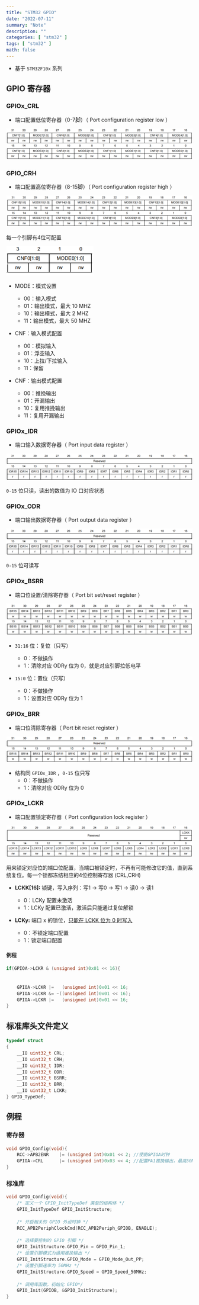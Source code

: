 ```yaml
---
title: "STM32 GPIO"
date: "2022-07-11"
summary: "Note"
description: ""
categories: [ "stm32" ]
tags: [ "stm32" ]
math: false
---
```


- 基于 `STM32F10x` 系列

## GPIO 寄存器

###  GPIOx_CRL

- 端口配置低位寄存器（0-7脚）（ Port configuration register low ）

<div align="center">
    <img src="1.png" style="max-height:180px"></img>
</div>

### GPIO_CRH

- 端口配置高位寄存器（8-15脚）（ Port configuration register high ）

<div align="center">
    <img src="5.png" style="max-height:180px"></img>
</div>

每一个引脚有4位可配置

<div align="left">
    <img src="2.png" style="max-height:80px"></img>
</div>

- MODE：模式设置
  - 00：输入模式
  - 01：输出模式，最大 10 MHZ
  - 10：输出模式，最大 2 MHZ
  - 11：输出模式，最大 50 MHZ
  
- CNF：输入模式配置
  - 00：模拟输入
  - 01：浮空输入
  - 10：上拉/下拉输入
  - 11：保留

- CNF：输出模式配置
  - 00：推挽输出
  - 01：开漏输出
  - 10：复用推挽输出
  - 11：复用开漏输出

### GPIOx_IDR

- 端口输入数据寄存器（ Port input data register ）

<div align="center">
    <img src="3.png" style="max-height:180px"></img>
</div>

`0-15` 位只读，读出的数值为 IO 口对应状态

### GPIOx_ODR

- 端口输出数据寄存器（ Port output data register ）

<div align="center">
    <img src="3.png" style="max-height:180px"></img>
</div>

`0-15` 位可读写

### GPIOx_BSRR

- 端口位设置/清除寄存器（ Port bit set/reset register ）

<div align="center">
    <img src="4.png" style="max-height:180px"></img>
</div>

- `31:16` 位：复位（只写）
  - 0：不做操作
  - 1：清除对应 ODRy 位为 0，就是对应引脚拉低电平

- `15:0` 位：置位（只写）
  - 0：不做操作
  - 1：设置对应 ODRy 位为 1

### GPIOx_BRR

- 端口位清除寄存器（ Port bit reset register ）

<div align="center">
    <img src="7.png" style="max-height:180px"></img>
</div>

- 结构同 `GPIOx_IDR` ，`0-15` 位只写
  - 0：不做操作
  - 1：清除对应 ODRy 位为 0

### GPIOx_LCKR

- 端口配置锁定寄存器（ Port configuration lock register ）

<div align="center">
    <img src="8.png" style="max-height:180px"></img>
</div>

用来锁定对应位的端口位配置，当端口被锁定时，不再有可能修改它的值，直到系统复位。每一个锁都冻结相应的4位控制寄存器 (CRL,CRH)

- **LCKK[16]:** 锁键，写入序列：写1 -> 写0 -> 写1 -> 读0 -> 读1
  - 0：LCKy 配置未激活
  - 1：LCKy 配置已激活，激活后只能通过复位解锁

- **LCKy:** 端口 x 的锁位，<u>只能在 LCKK 位为 0 时写入</u>
  - 0：不锁定端口配置
  - 1：锁定端口配置

#### 例程

```c
if(GPIOA->LCKR & (unsigned int)0x01 << 16){
	

	GPIOA->LCKR |=   (unsigned int)0x01 << 16;
	GPIOA->LCKR &= ~((unsigned int)0x01 << 16);
	GPIOA->LCKR |=   (unsigned int)0x01 << 16;
}
```


## 标准库头文件定义

```c
typedef struct
{
	__IO uint32_t CRL;
	__IO uint32_t CRH;
	__IO uint32_t IDR;
	__IO uint32_t ODR;
	__IO uint32_t BSRR;
	__IO uint32_t BRR;
	__IO uint32_t LCKR;
} GPIO_TypeDef;
```

## 例程

### 寄存器

```c
void GPIO_Config(void){
	RCC->APB2ENR    |= (unsigned int)0x01 << 2; //使能GPIOA时钟
	GPIOA->CRL      |= (unsigned int)0x03 << 4; //配置PA1推挽输出，最高50MHZ
}
```

### 标准库

```c
void GPIO_Config(void){
	/* 定义一个 GPIO_InitTypeDef 类型的结构体 */
	GPIO_InitTypeDef GPIO_InitStructure;
    
	/* 开启相关的 GPIO 外设时钟 */
	RCC_APB2PeriphClockCmd(RCC_APB2Periph_GPIOB, ENABLE);
    
	/* 选择要控制的 GPIO 引脚 */
	GPIO_InitStructure.GPIO_Pin = GPIO_Pin_1;
	/* 设置引脚模式为通用推挽输出 */
	GPIO_InitStructure.GPIO_Mode = GPIO_Mode_Out_PP;
	/* 设置引脚速率为 50MHz */
	GPIO_InitStructure.GPIO_Speed = GPIO_Speed_50MHz;
    
	/* 调用库函数，初始化 GPIO*/
	GPIO_Init(GPIOB, &GPIO_InitStructure);
}
```

